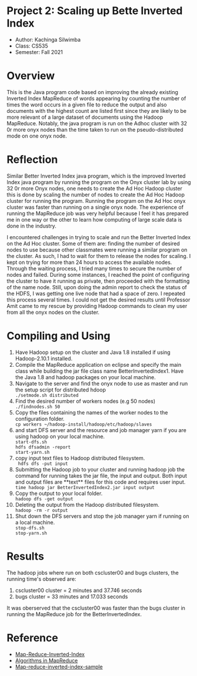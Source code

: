 
# Project 2: Scaling up Bette Inverted Index

* Author: Kachinga Silwimba
* Class: CS535 
* Semester: Fall 2021

# Overview
This is the Java program code based on improving the already existing Inverted Index MapReduce of words appearing by counting the number of times the word occurs in a given file to reduce the output and also documents with the highest count are listed first since they are likely to be more relevant of a large dataset of documents using the Hadoop MapReduce. Notably, the java program is run on the Adhoc cluster with 32 0r more onyx nodes than the time taken to run on the pseudo-distributed mode on one onyx node.



# Reflection
Similar Better Inverted Index java program, which is the improved Inverted Index java program by running the program on the Onyx cluster lab by using 32 0r more Onyx nodes, one needs to create the Ad Hoc Hadoop cluster this is done by scaling the number of nodes to create the Ad Hoc Hadoop cluster for running the program. Running the program on the Ad Hoc onyx cluster was faster than running on a single onyx node. The experience of running the MapReduce job was very helpful because I feel it has prepared me in one way or the other to learn how computing of large scale data is done in the industry.

I encountered challenges in trying to scale and run the Better Inverted Index on the Ad Hoc cluster. Some of them are: finding the number of desired nodes to use because other classmates were running a similar program on the cluster. As such, I had to wait for them to release the nodes for scaling. I kept on trying for more than 24 hours to access the available nodes. Through the waiting process, I tried many times to secure the number of nodes and failed. During some instances, I reached the point of configuring the cluster to have it running as private, then proceeded with the formatting of the name node. Still, upon doing the admin report to check the status of the HDFS, I was getting one live node that had a space of zero. I repeated this process several times. I could not get the desired results until Professor Amit came to my rescue by providing Hadoop commands to clean my user from all the onyx nodes on the cluster.





# Compiling and Using
<ol>
<li>Have Hadoop setup on the cluster and Java 1.8 installed if using Hadoop-2.10.1 installed.</li>
<li>Compile the MapReduce application on eclipse and specify the main class while building the jar file class name BetterInvertedIndex1. Have the Java 1.8 and hadoop packages on your local machine.</li>
<li>Navigate to the server and find the onyx node to use as master and run the setup script for distributed hdoop</li>
    <code>./setmode.sh distributed</code>
    <li> Find the desired number of workers nodes (e.g 50 nodes)</li>
     <code>./findnodes.sh 50</code>
    <li>Copy the files containing the names of the worker nodes to the configuration folder.</li>
     <code>cp workers ~/hadoop-install/hadoop/etc/hadoop/slaves</code>
 <li>and start DFS server and the resource and job manager yarn if you are using hadoop on your local machine.</li>
<code>start-dfs.sh</code> <br>
<code>hdfs dfsadmin -report</code> <br>
<code>start-yarn.sh</code> 
<li>copy input text files to Hadoop distributed filesystem.</li>
    <code> hdfs dfs -put input</code>
<li>Submitting the Hadoop job to your cluster and running hadoop job the command for running takes the jar file, the input and output. Both input and output files are **text** files for this code and requires user input.</li>
<code>time hadoop jar BetterInvertedIndex2.jar input output</code>
<li>Copy the output to your local folder.</li>
<code>hadoop dfs -get output</code>
<li>Deleting the output from the Hadoop distributed filesystem.</li>
<code>hadoop -rm -r output</code>
<li>Shut down the DFS servers and stop the job manager yarn if running on a local machine.</li>
  <code>stop-dfs.sh</code> <br>
  <code>stop-yarn.sh</code>
</ol>

# Results
The hadoop jobs where run on both cscluster00 and bugs clusters, the running time's observed are:
<ol>
<li>cscluster00 cluster = 2 minutes and 37.746 seconds</li> 
<li>bugs cluster = 33 minutes and 17.033 seconds</li>
</ol>
It was oberserved that the cscluster00 was faster than the bugs cluster in running the MapReduce job for the BetterInvertedIndex.

# Reference 
- [Map-Reduce-Inverted-Index](https://github.com/imehrdadmahdavi/map-reduce-inverted-index)
- [Algorithms in MapReduce](https://proserge.kh.ua/coding/index.php/post/49/Algorithms+in+MapReduce1:+Inverted+Index)
- [Map-reduce-inverted-index-sample](https://timepasstechies.com/map-reduce-inverted-index-sample/)
